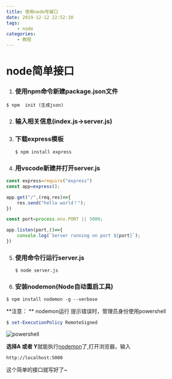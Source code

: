 ```yaml
---
title: 使用node写接口
date: 2019-12-12 22:52:10
tags:
	- node
categories:
	- 教程
---
```


# node简单接口

1. ### 使用npm命令新建package.json文件

```shell
$ npm  init (生成json)
```

2. ### 输入相关信息(index.js->server.js)

3. ### 下载express模板

   ```shell
   $ npm install express
   ```

4. ### 用vscode新建并打开server.js

```js
const express=require("express")
const app=express();

app.get("/",(req,res)=>{
    res.send("hello world！");
})

const port=process.env.PORT || 5000;

app.listen(port,()=>{
    console.log(`Server running on port ${port}`);
})
```

5. ### 使用命令行运行server.js

   ```shell
   $ node server.js
   ```

6. ### 安装nodemon(Node自动重启工具)

```shell
$ npm install nodemon -g --verbose
```

**注意： ** nodemon运行 提示错误时，管理员身份使用powershell

```powershell
$ set-ExecutionPolicy RemoteSigned
```

![powershell](https://img2018.cnblogs.com/blog/992473/201909/992473-20190912143440135-985998266.png)

**选择A 或者 Y**就能执行<u>nodemon</u>了,打开浏览器，输入

```http
http://localhost:5000
```

这个简单的接口就写好了~

